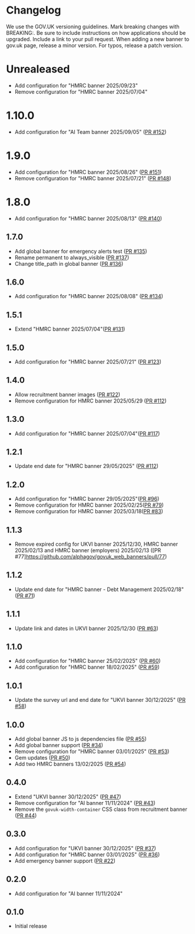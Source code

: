 # Changelog

We use the GOV.UK versioning guidelines.
Mark breaking changes with BREAKING:. Be sure to include instructions on how applications should be upgraded.
Include a link to your pull request.
When adding a new banner to gov.uk page, release a minor version.
For typos, release a patch version.

# Unrealeased

* Add configuration for "HMRC banner 2025/09/23"
* Remove configuration for "HMRC banner 2025/07/04"

# 1.10.0

* Add configuration for "AI Team banner 2025/09/05" ([PR #152](https://github.com/alphagov/govuk_web_banners/pull/152))

# 1.9.0

* Add configuration for "HMRC banner 2025/08/26" ([PR #151](https://github.com/alphagov/govuk_web_banners/pull/151))
* Remove configuration for "HMRC banner 2025/07/21" ([PR #148](https://github.com/alphagov/govuk_web_banners/pull/148))

# 1.8.0

* Add configuration for "HMRC banner 2025/08/13" ([PR #140](https://github.com/alphagov/govuk_web_banners/pull/140))

## 1.7.0

* Add global banner for emergency alerts test ([PR #135](https://github.com/alphagov/govuk_web_banners/pull/135))
* Rename permanent to always_visible ([PR #137](https://github.com/alphagov/govuk_web_banners/pull/137))
* Change title_path in global banner ([PR #136](https://github.com/alphagov/govuk_web_banners/pull/136))

## 1.6.0

* Add configuration for "HMRC banner 2025/08/08" ([PR #134](https://github.com/alphagov/govuk_web_banners/pull/134))

## 1.5.1

* Extend "HMRC banner 2025/07/04"([PR #131](https://github.com/alphagov/govuk_web_banners/pull/131))

## 1.5.0

* Add configuration for "HMRC banner 2025/07/21" ([PR #123](https://github.com/alphagov/govuk_web_banners/pull/123))

## 1.4.0

* Allow recruitment banner images ([PR #122](https://github.com/alphagov/govuk_web_banners/pull/122))
* Remove configuration for HMRC banner 2025/05/29 ([PR #112](https://github.com/alphagov/govuk_web_banners/pull/112))

## 1.3.0

* Add configuration for "HMRC banner 2025/07/04"([PR #117](https://github.com/alphagov/govuk_web_banners/pull/117))

## 1.2.1

* Update end date for "HMRC banner 29/05/2025" ([PR #112](https://github.com/alphagov/govuk_web_banners/pull/112))

## 1.2.0

* Add configuration for "HMRC banner 29/05/2025"([PR #96](https://github.com/alphagov/govuk_web_banners/pull/96))
* Remove configuration for HMRC banner 2025/02/25([PR #79](https://github.com/alphagov/govuk_web_banners/pull/79))
* Remove configuration for HMRC banner 2025/03/18([PR #83](https://github.com/alphagov/govuk_web_banners/pull/83))

## 1.1.3

* Remove expired config for UKVI banner 2025/12/30, HMRC banner 2025/02/13 and HMRC banner (employers) 2025/02/13 ([PR #77]https://github.com/alphagov/govuk_web_banners/pull/77)

## 1.1.2

* Update end date for "HMRC banner - Debt Management 2025/02/18" ([PR #71](https://github.com/alphagov/govuk_web_banners/pull/71))

## 1.1.1

* Update link and dates in UKVI banner 2025/12/30 ([PR #63](https://github.com/alphagov/govuk_web_banners/pull/63))

## 1.1.0

* Add configuration for "HMRC banner 25/02/2025" ([PR #60](https://github.com/alphagov/govuk_web_banners/pull/60))
* Add configuration for "HMRC banner 18/02/2025" ([PR #59](https://github.com/alphagov/govuk_web_banners/pull/59))

## 1.0.1

* Update the survey url and end date for "UKVI banner 30/12/2025" ([PR #58](https://github.com/alphagov/govuk_web_banners/pull/58))

## 1.0.0

* Add global banner JS to js dependencies file ([PR #55](https://github.com/alphagov/govuk_web_banners/pull/55))
* Add global banner support ([PR #34](https://github.com/alphagov/govuk_web_banners/pull/34))
* Remove configuration for "HMRC banner 03/01/2025" ([PR #53](https://github.com/alphagov/govuk_web_banners/pull/53))
* Gem updates ([PR #50](https://github.com/alphagov/govuk_web_banners/pull/50))
* Add two HMRC banners 13/02/2025 ([PR #54](https://github.com/alphagov/govuk_web_banners/pull/54))

## 0.4.0

* Extend "UKVI banner 30/12/2025" ([PR #47](https://github.com/alphagov/govuk_web_banners/pull/47))
* Remove configuration for "AI banner 11/11/2024" ([PR #43](https://github.com/alphagov/govuk_web_banners/pull/43))
* Remove the `govuk-width-container` CSS class from recruitment banner ([PR #44](https://github.com/alphagov/govuk_web_banners/pull/44))

## 0.3.0

* Add configuration for "UKVI banner 30/12/2025" ([PR #37](https://github.com/alphagov/govuk_web_banners/pull/37))
* Add configuration for "HMRC banner 03/01/2025" ([PR #36](https://github.com/alphagov/govuk_web_banners/pull/36))
* Add emergency banner support ([PR #22](https://github.com/alphagov/govuk_web_banners/pull/22))

## 0.2.0

* Add configuration for "AI banner 11/11/2024"

## 0.1.0

* Initial release
